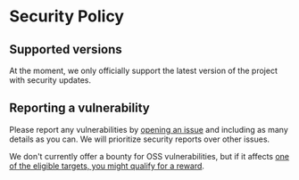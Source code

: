 # Security Policy

## Supported versions

At the moment, we only officially support the latest version of the project with security updates.

## Reporting a vulnerability

Please report any vulnerabilities by [opening an issue](/Doist/ffs/issues/new) and including as many details as you can. We will prioritize security reports over other issues.

We don't currently offer a bounty for OSS vulnerabilities, but if it affects [one of the eligible targets, you might qualify for a reward](https://todoist.com/help/articles/doist-bug-bounty-policy).
